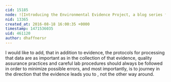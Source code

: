 ```yaml
---
cid: 15185
node: ![Introducing the Environmental Evidence Project, a blog series from Public Lab](../notes/warren/08-18-2016/introducing-the-environmental-evidence-project-a-blog-series-from-public-lab)
nid: 13365
created_at: 2016-08-18 16:00:35 +0000
timestamp: 1471536035
uid: 461120
author: dhaffnersr
---
```


I would like to add, that in addition to evidence, the protocols for processing that data are as important as in the collection of that evidence, quality assurance practices and careful lab procedures should  always be followed in order to minimize possible errors, and most importantly, is to journey in the direction that the evidence leads you to , not the other way around.